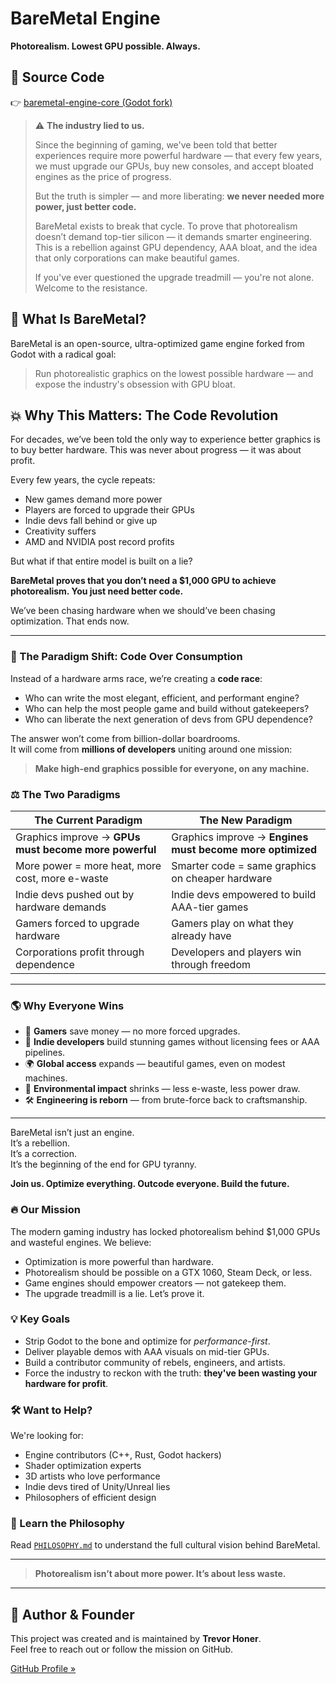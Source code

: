# BareMetal Engine

**Photorealism. Lowest GPU possible. Always.**

## 🔗 Source Code  
👉 [baremetal-engine-core (Godot fork)](https://github.com/baremetal-engine/baremetal-engine-core)

> ⚠️ **The industry lied to us.**
> 
> Since the beginning of gaming, we've been told that better experiences require more powerful hardware — that every few years, we must upgrade our GPUs, buy new consoles, and accept bloated engines as the price of progress.
> 
> But the truth is simpler — and more liberating: **we never needed more power, just better code.**
> 
> BareMetal exists to break that cycle. To prove that photorealism doesn’t demand top-tier silicon — it demands smarter engineering. This is a rebellion against GPU dependency, AAA bloat, and the idea that only corporations can make beautiful games.
> 
> If you've ever questioned the upgrade treadmill — you're not alone. Welcome to the resistance.

## 🔧 What Is BareMetal?
BareMetal is an open-source, ultra-optimized game engine forked from Godot with a radical goal:

> Run photorealistic graphics on the lowest possible hardware — and expose the industry's obsession with GPU bloat.

## 💥 Why This Matters: The Code Revolution

For decades, we’ve been told the only way to experience better graphics is to buy better hardware. This was never about progress — it was about profit.

Every few years, the cycle repeats:
- New games demand more power
- Players are forced to upgrade their GPUs
- Indie devs fall behind or give up
- Creativity suffers
- AMD and NVIDIA post record profits

But what if that entire model is built on a lie?

**BareMetal proves that you don’t need a $1,000 GPU to achieve photorealism. You just need better code.**

We’ve been chasing hardware when we should’ve been chasing optimization. That ends now.

---

### 🧠 The Paradigm Shift: Code Over Consumption

Instead of a hardware arms race, we’re creating a **code race**:
- Who can write the most elegant, efficient, and performant engine?
- Who can help the most people game and build without gatekeepers?
- Who can liberate the next generation of devs from GPU dependence?

The answer won’t come from billion-dollar boardrooms.  
It will come from **millions of developers** uniting around one mission:  
> **Make high-end graphics possible for everyone, on any machine.**

### ⚖️ The Two Paradigms

| **The Current Paradigm**                                     | **The New Paradigm**                                               |
|--------------------------------------------------------------|----------------------------------------------------------------------|
| Graphics improve → **GPUs must become more powerful**        | Graphics improve → **Engines must become more optimized**           |
| More power = more heat, more cost, more e-waste              | Smarter code = same graphics on cheaper hardware                    |
| Indie devs pushed out by hardware demands                    | Indie devs empowered to build AAA-tier games                        |
| Gamers forced to upgrade hardware                            | Gamers play on what they already have                               |
| Corporations profit through dependence                       | Developers and players win through freedom                          |

---

### 🌎 Why Everyone Wins

- 💸 **Gamers** save money — no more forced upgrades.
- 🚀 **Indie developers** build stunning games without licensing fees or AAA pipelines.
- 🌍 **Global access** expands — beautiful games, even on modest machines.
- 🔌 **Environmental impact** shrinks — less e-waste, less power draw.
- 🛠 **Engineering is reborn** — from brute-force back to craftsmanship.

---

BareMetal isn’t just an engine.  
It’s a rebellion.  
It’s a correction.  
It’s the beginning of the end for GPU tyranny.

**Join us. Optimize everything. Outcode everyone. Build the future.**

### 🔥 Our Mission

The modern gaming industry has locked photorealism behind $1,000 GPUs and wasteful engines. We believe:

- Optimization is more powerful than hardware.
- Photorealism should be possible on a GTX 1060, Steam Deck, or less.
- Game engines should empower creators — not gatekeep them.
- The upgrade treadmill is a lie. Let’s prove it.

### 💡 Key Goals

- Strip Godot to the bone and optimize for *performance-first*.
- Deliver playable demos with AAA visuals on mid-tier GPUs.
- Build a contributor community of rebels, engineers, and artists.
- Force the industry to reckon with the truth: **they've been wasting your hardware for profit**.

### 🛠 Want to Help?

We're looking for:

- Engine contributors (C++, Rust, Godot hackers)
- Shader optimization experts
- 3D artists who love performance
- Indie devs tired of Unity/Unreal lies
- Philosophers of efficient design

### 📜 Learn the Philosophy  
Read [`PHILOSOPHY.md`](./Philosophy.md) to understand the full cultural vision behind BareMetal.

---
> **Photorealism isn’t about more power. It’s about less waste.**

---

## 👤 Author & Founder

This project was created and is maintained by **Trevor Honer**.  
Feel free to reach out or follow the mission on GitHub.

[GitHub Profile »](https://github.com/baremetal-engine)

